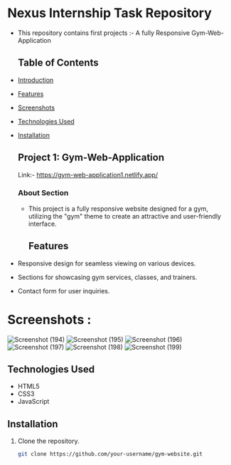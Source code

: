 # Nexus Internship Task Repository
- This repository contains first  projects :- A fully Responsive Gym-Web-Application

  ## Table of Contents

- [Introduction](#introduction)
- [Features](#features)
- [Screenshots](#screenshots)
- [Technologies Used](#technologies-used)
- [Installation](#installation)
  
  ## Project 1: Gym-Web-Application
  Link:-  https://gym-web-application1.netlify.app/
  ### About Section
  - This project is a fully responsive website designed for a gym, utilizing the "gym" theme to create an attractive and user-friendly interface.

    ## Features

- Responsive design for seamless viewing on various devices.
- Sections for showcasing gym services, classes, and trainers.
- Contact form for user inquiries.

 # Screenshots :

![Screenshot (194)](https://github.com/satyam354/-Gym-Web-Application/assets/83005998/2892a1aa-8a64-44af-91ee-f3ef9e7f9994)
![Screenshot (195)](https://github.com/satyam354/-Gym-Web-Application/assets/83005998/e6e33898-2c6a-458c-a8d8-feab92210b54)
![Screenshot (196)](https://github.com/satyam354/-Gym-Web-Application/assets/83005998/7ab13d22-e6c1-4a1b-86ae-4ae7ba9b3d1b)
![Screenshot (197)](https://github.com/satyam354/-Gym-Web-Application/assets/83005998/f6ba31b3-e3ef-4a8f-9b3a-5df97df513d4)
![Screenshot (198)](https://github.com/satyam354/-Gym-Web-Application/assets/83005998/c86c1cbe-5bd8-40c9-8629-de88d8a8862e)
![Screenshot (199)](https://github.com/satyam354/-Gym-Web-Application/assets/83005998/c70d5c0e-6b04-4b92-bcdd-0a44c956333c)

## Technologies Used

- HTML5
- CSS3
- JavaScript

## Installation

1. Clone the repository.
   ```bash
   git clone https://github.com/your-username/gym-website.git
